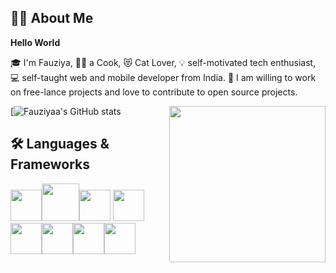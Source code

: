 ## :woman_technologist:  About Me
**Hello World**
      
:mortar_board: I'm Fauziya,
:woman_cook: a Cook, :heart_eyes_cat: Cat Lover, :bulb: self-motivated tech enthusiast, :computer: self-taught web and mobile developer from India.
:sparkling_heart: I am willing to work on free-lance projects and love to contribute to open source projects.

[![Fauziyaa's GitHub stats](https://github-readme-stats.vercel.app/api?username=Fauziyaa&show_icons=true&theme=radical)<img src = "https://user-images.githubusercontent.com/26667514/109768607-20bcb300-7c1f-11eb-92d5-d85b34b47afc.gif" widht = "200" height = "250" align = "right">

## :hammer_and_wrench:  Languages & Frameworks

<img src = "https://user-images.githubusercontent.com/26667514/110437439-6673f280-80db-11eb-8e7d-29f21129e367.png" width = "50" height = "50"><img src = "https://user-images.githubusercontent.com/26667514/110437705-a89d3400-80db-11eb-9558-b93be99396b5.png" widht = "50" height = "60"><img src = "https://user-images.githubusercontent.com/26667514/110439648-b6ec4f80-80dd-11eb-8e25-1c83b3c01af5.png" width = "50" height = "50">  <img src = "https://user-images.githubusercontent.com/26667514/110437803-c5396c00-80db-11eb-9831-32ec7d192669.jpg"  height = "50"><img src = "https://user-images.githubusercontent.com/26667514/110438708-ac7d8600-80dc-11eb-84e6-4b892165c527.png" widht = "50" height = "50"><img src = "https://user-images.githubusercontent.com/26667514/110440902-2d3d8180-80df-11eb-858b-b84eb90f3fad.png" width = "50" height = "50"><img src = "https://user-images.githubusercontent.com/26667514/110442982-6f67c280-80e1-11eb-9d0e-8270698f3593.png" width = "50" height = "50"><img src = "https://user-images.githubusercontent.com/26667514/110443146-9f16ca80-80e1-11eb-8bbd-f18a90fa1627.png" width = "50" height = "50">
